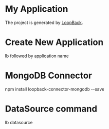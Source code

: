 # My Application

The project is generated by [LoopBack](http://loopback.io).

# Create New Application

lb followed by application name

# MongoDB Connector

npm install loopback-connector-mongodb --save

# DataSource command
lb datasource






